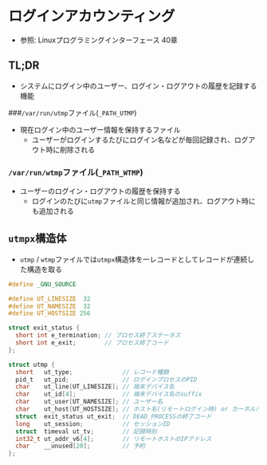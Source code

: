 # ログインアカウンティング
- 参照: Linuxプログラミングインターフェース 40章

## TL;DR
- システムにログイン中のユーザー、ログイン・ログアウトの履歴を記録する機能

###`/var/run/utmp`ファイル(`_PATH_UTMP`)
- 現在ログイン中のユーザー情報を保持するファイル
  - ユーザーがログインするたびにログイン名などが毎回記録され、ログアウト時に削除される

### `/var/run/wtmp`ファイル(`_PATH_WTMP`)
- ユーザーのログイン・ログアウトの履歴を保持する
  - ログインのたびに`utmp`ファイルと同じ情報が追加され、ログアウト時にも追加される

## `utmpx`構造体
- `utmp` / `wtmp`ファイルでは`utmpx`構造体を一レコードとしてレコードが連続した構造を取る
```c
#define _GNU_SOURCE

#define UT_LINESIZE  32
#define UT_NAMESIZE  32
#define UT_HOSTSIZE 256

struct exit_status {
  short int e_termination; // プロセス終了ステータス
  short int e_exit;        // プロセス終了コード
};

struct utmp {
  short   ut_type;              // レコード種類
  pid_t   ut_pid;               // ログインプロセスのPID
  char    ut_line[UT_LINESIZE]; // 端末デバイス名
  char    ut_id[4];             // 端末デバイス名のsuffix
  char    ut_user[UT_NAMESIZE]; // ユーザー名
  char    ut_host[UT_HOSTSIZE]; // ホスト名(リモートログイン時) or カーネルバージョン
  struct  exit_status ut_exit;  // DEAD_PROCESSの終了コード
  long    ut_session;           // セッションID
  struct  timeval ut_tv;        // 記録時刻
  int32_t ut_addr_v6[4];        // リモートホストのIPアドレス
  char    __unused[20];         // 予約
};
```
